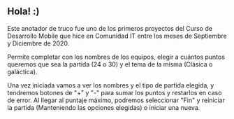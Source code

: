 ## Hola! :)

Este anotador de truco fue uno de los primeros proyectos del Curso de Desarrollo Mobile que hice en Comunidad IT entre los meses de Septiembre y Diciembre de 2020.

Permite completar con los nombres de los equipos, elegir a cuántos puntos queremos que sea la partida (24 o 30) y el tema de la misma (Clásica o galáctica). 

Una vez iniciada vamos a ver los nombres y el tipo de partida elegida, y tendremos botones de "+" y "-" para sumar los puntos y restarlos en caso de error. Al llegar al puntaje máximo, podremos seleccionar "Fin" y reiniciar la partida (Manteniendo las opciones elegidas) o iniciar una nueva. 